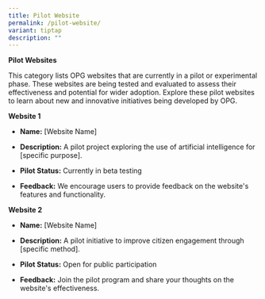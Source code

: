 ```yaml
---
title: Pilot Website
permalink: /pilot-website/
variant: tiptap
description: ""
---
```

<p><strong>Pilot Websites</strong>
</p>
<p>This category lists OPG websites that are currently in a pilot or experimental
phase. These websites are being tested and evaluated to assess their effectiveness
and potential for wider adoption. Explore these pilot websites to learn
about new and innovative initiatives being developed by OPG.</p>
<p><strong>Website 1</strong>
</p>
<ul data-tight="true" class="tight">
<li>
<p><strong>Name:</strong> [Website Name]</p>
</li>
<li>
<p><strong>Description:</strong> A pilot project exploring the use of artificial
intelligence for [specific purpose].</p>
</li>
<li>
<p><strong>Pilot Status:</strong> Currently in beta testing</p>
</li>
<li>
<p><strong>Feedback:</strong> We encourage users to provide feedback on the
website's features and functionality.</p>
</li>
</ul>
<p><strong>Website 2</strong>
</p>
<ul data-tight="true" class="tight">
<li>
<p><strong>Name:</strong> [Website Name]</p>
</li>
<li>
<p><strong>Description:</strong> A pilot initiative to improve citizen engagement
through [specific method].</p>
</li>
<li>
<p><strong>Pilot Status:</strong> Open for public participation</p>
</li>
<li>
<p><strong>Feedback:</strong> Join the pilot program and share your thoughts
on the website's effectiveness.</p>
</li>
</ul>
<p></p>